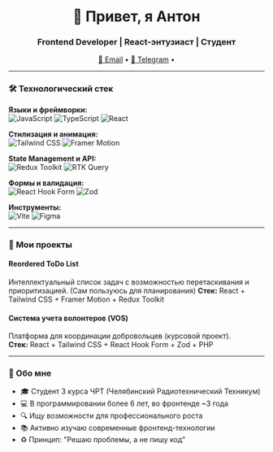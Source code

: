 <h1 align="center">👋 Привет, я Антон</h1>
<h3 align="center">Frontend Developer | React-энтузиаст | Студент</h3>

<p align="center">
  <a href="mailto:antonmeshanihin24012007@gmail.com">📧 Email</a> •
  <a href="https://t.me/tishe4ks">💬 Telegram</a> •
</p>

---

### 🛠 Технологический стек
**Языки и фреймворки:**  
![JavaScript](https://img.shields.io/badge/-JavaScript-F7DF1E?logo=javascript&logoColor=black)
![TypeScript](https://img.shields.io/badge/-TypeScript-3178C6?logo=typescript)
![React](https://img.shields.io/badge/-React-61DAFB?logo=react)

**Стилизация и анимация:**  
![Tailwind CSS](https://img.shields.io/badge/-Tailwind_CSS-06B6D4?logo=tailwind-css)
![Framer Motion](https://img.shields.io/badge/-Motion-0055FF?logo=framer)

**State Management и API:**  
![Redux Toolkit](https://img.shields.io/badge/-Redux_Toolkit-764ABC?logo=redux)
![RTK Query](https://img.shields.io/badge/-RTK_Query-764ABC?logo=redux)

**Формы и валидация:**  
![React Hook Form](https://img.shields.io/badge/-React_Hook_Form-EC5990?logo=react-hook-form)
![Zod](https://img.shields.io/badge/-Zod-1E4C6F?logo=zod)

**Инструменты:**  
![Vite](https://img.shields.io/badge/-Vite-646CFF?logo=vite)
![Figma](https://img.shields.io/badge/-Figma-F24E1E?logo=figma)

---

### 🚀 Мои проекты

#### Reordered ToDo List
Интеллектуальный список задач с возможностью перетаскивания и приоритизацией. (Сам пользуюсь для планирования)
**Стек:** React + Tailwind CSS + Framer Motion + Redux Toolkit

#### Система учета волонтеров (VOS) 
Платформа для координации добровольцев (курсовой проект).     
**Стек:** React + Tailwind CSS + React Hook Form + Zod + PHP

---

### 📌 Обо мне
- 🎓 Студент 3 курса ЧРТ (Челябинский Радиотехнический Техникум)
- 💻 В программировании более 6 лет, во фронтенде ~3 года
- 🔍 Ищу возможности для профессионального роста
- 📚 Активно изучаю современные фронтенд-технологии
- ♻️ Принцип: "Решаю проблемы, а не пишу код"
